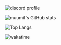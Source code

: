 ![discord profile](https://discord.c99.nl/widget/theme-3/438081715576242176.png)<br>

![muumif's GitHub stats](https://github-readme-stats.vercel.app/api?username=muumif&show_icons=true&theme=dracula&count_private=true&hide=contribs,stars)

![Top Langs](https://github-readme-stats.vercel.app/api/top-langs/?username=muumif&layout=compact&theme=dracula&count_private=true)

![wakatime](https://wakatime.com/badge/user/beebd855-1e84-427e-b984-e55c35b4fe3b.svg)
